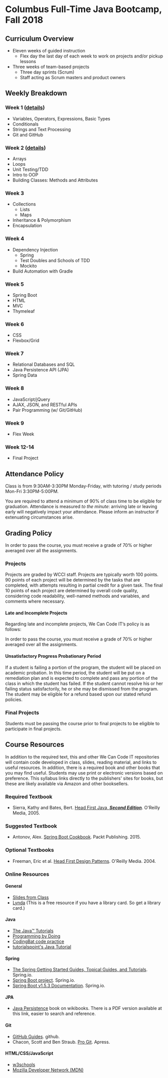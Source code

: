 # Columbus Full-Time Java Bootcamp, Fall 2018

## Curriculum Overview

- Eleven weeks of guided instruction
    - Flex day the last day of each week to work on projects and/or pickup lessons
- Three weeks of team-based projects
    - Three day sprints (Scrum)
    - Staff acting as Scrum masters and product owners

## Weekly Breakdown

### Week 1 ([details](week-01.md))

- Variables, Operators, Expressions, Basic Types
- Conditionals
- Strings and Text Processing
- Git and GitHub

### Week 2 ([details](week-02.md))
- Arrays
- Loops
- Unit Testing/TDD
- Intro to OOP
- Building Classes: Methods and Attributes

### Week 3
- Collections
    - Lists
    - Maps
- Inheritance & Polymorphism
- Encapsulation

### Week 4
- Dependency Injection
    - Spring
    - Test Doubles and Schools of TDD
    - Mockito
- Build Automation with Gradle

### Week 5
- Spring Boot
- HTML
- MVC
- Thymeleaf

### Week 6
- CSS
- Flexbox/Grid

### Week 7
- Relational Databases and SQL
- Java Persistence API (JPA)
- Spring Data

### Week 8
- JavaScript/jQuery
- AJAX, JSON, and RESTful APIs
- Pair Programming (w/ Git/GitHub)

### Week 9
- Flex Week

### Week 12-14
- Final Project

## Attendance Policy

Class is from 9:30AM-3:30PM Monday-Friday, with tutoring / study periods Mon-Fri 3:30PM-5:00PM.

You are required to attend a minimum of 90% of class time to be eligible for graduation. Attendance is measured *to the minute*: arriving late or leaving early will negatively impact your attendance. Please inform an instructor if extenuating circumstances arise.

## Grading Policy

In order to pass the course, you must receive a grade of 70% or higher averaged over all the assignments.

### Projects

Projects are graded by WCCI staff. Projects are typically worth 100 points. 90 points of each project will be determined by the tasks that are completed, with attempts resulting in partial credit for a given task. The final 10 points of each project are determined by overall code quality, considering code readability, well-named methods and variables, and comments where necessary.

#### Late and Incomplete Projects

Regarding late and incomplete projects, We Can Code IT’s policy is as follows:

In order to pass the course, you must receive a grade of 70% or higher averaged over all the assignments.

#### Unsatisfactory Progress Probationary Period

If a student is failing a portion of the program, the student will be placed on academic probation. In this time period, the student will be put on a remediation plan and is expected to complete and pass any portion of the class in which the student has failed. If the student cannot resolve his or her failing status satisfactorily, he or she may be dismissed from the program. The student may be eligible for a refund based upon our stated refund policies.

### Final Projects

Students must be passing the course prior to final projects to be eligible to participate in final projects.

## Course Resources

In addition to the required text, this and other We Can Code IT repositories will contain code developed in class, slides, reading material, and links to useful resources. In addition, there is a required book and other books that you may find useful. Students may use print or electronic versions based on preference. This syllabus links directly to the publishers' sites for books, but these are likely available via Amazon and other booksellers.

### Required Textbook

- Sierra, Kathy and Bates, Bert. [Head First Java, **_Second Edition_**](http://www.headfirstlabs.com/books/hfjava/). O'Reilly Media, 2005.

### Suggested Textbook

- Antonov, Alex. [Spring Boot Cookbook](https://www.packtpub.com/application-development/spring-boot-cookbook). Packt Publishing. 2015.

### Optional Textbooks

- Freeman, Eric et al. [Head First Design Patterns](http://www.headfirstlabs.com/books/hfdp/). O'Reilly Media. 2004.

### Online Resources

#### General

- [Slides from Class](./slides.md)
- [Lynda](https://www.lynda.com/) (This is a free resource if you have a library card. So get a library card.)

#### Java

- [The Java™ Tutorials](https://docs.oracle.com/javase/tutorial/)
- [Programming by Doing](https://programmingbydoing.com/)
- [CodingBat code practice](http://codingbat.com/java)
- [tutorialspoint's Java Tutorial](https://www.tutorialspoint.com/java/)

#### Spring

- [The Spring Getting Started Guides, Topical Guides, and Tutorials](https://spring.io/guides). Spring.io.
- [Spring Boot project](https://projects.spring.io/spring-boot/). Spring.io.
- [Spring Boot v1.5.3 Documentation](http://docs.spring.io/spring-boot/docs/1.5.3.RELEASE/reference/htmlsingle/). Spring.io.

#### JPA

- [Java Persistence](https://en.wikibooks.org/wiki/Java_Persistence) book on wikibooks. There is a PDF version available at this link, easier to search and reference.

#### Git

- [GitHub Guides](https://guides.github.com/). github.
- Chacon, Scott and Ben Straub. [Pro Git](https://git-scm.com/book/en/v2). Apress.

#### HTML/CSS/JavaScript

- [w3schools](https://w3schools.com)
- [Mozilla Developer Network (MDN)](https://developer.mozilla.org)
